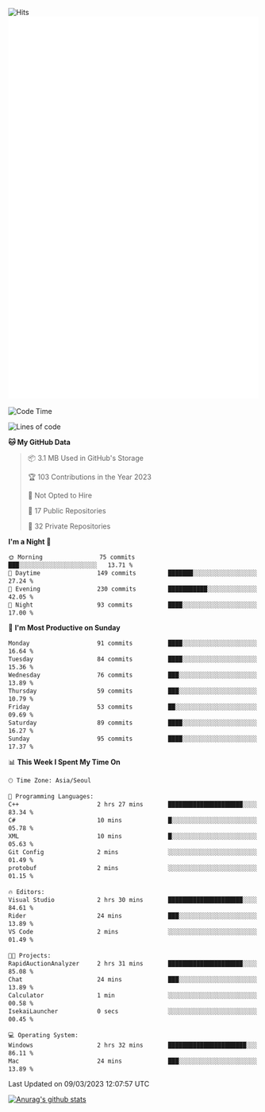 ![Hits](https://hits.seeyoufarm.com/api/count/incr/badge.svg?url=https%3A%2F%2Fgithub.com%2Fkokose1234&count_bg=%2379C83D&title_bg=%23555555&icon=apple.svg&icon_color=%23E7E7E7&title=hits&edge_flat=false)
<br/>
![Metrics](https://github.com/kokose1234/kokose1234/blob/main/github-metrics.svg)

<!--START_SECTION:waka-->
![Code Time](http://img.shields.io/badge/Code%20Time-780%20hrs%204%20mins-blue)

![Lines of code](https://img.shields.io/badge/From%20Hello%20World%20I%27ve%20Written-17.6%20million%20lines%20of%20code-blue)

**🐱 My GitHub Data** 

> 📦 3.1 MB Used in GitHub's Storage 
 > 
> 🏆 103 Contributions in the Year 2023
 > 
> 🚫 Not Opted to Hire
 > 
> 📜 17 Public Repositories 
 > 
> 🔑 32 Private Repositories 
 > 
**I'm a Night 🦉** 

```text
🌞 Morning                75 commits          ███░░░░░░░░░░░░░░░░░░░░░░   13.71 % 
🌆 Daytime                149 commits         ███████░░░░░░░░░░░░░░░░░░   27.24 % 
🌃 Evening                230 commits         ███████████░░░░░░░░░░░░░░   42.05 % 
🌙 Night                  93 commits          ████░░░░░░░░░░░░░░░░░░░░░   17.00 % 
```
📅 **I'm Most Productive on Sunday** 

```text
Monday                   91 commits          ████░░░░░░░░░░░░░░░░░░░░░   16.64 % 
Tuesday                  84 commits          ████░░░░░░░░░░░░░░░░░░░░░   15.36 % 
Wednesday                76 commits          ███░░░░░░░░░░░░░░░░░░░░░░   13.89 % 
Thursday                 59 commits          ███░░░░░░░░░░░░░░░░░░░░░░   10.79 % 
Friday                   53 commits          ██░░░░░░░░░░░░░░░░░░░░░░░   09.69 % 
Saturday                 89 commits          ████░░░░░░░░░░░░░░░░░░░░░   16.27 % 
Sunday                   95 commits          ████░░░░░░░░░░░░░░░░░░░░░   17.37 % 
```


📊 **This Week I Spent My Time On** 

```text
🕑︎ Time Zone: Asia/Seoul

💬 Programming Languages: 
C++                      2 hrs 27 mins       █████████████████████░░░░   83.34 % 
C#                       10 mins             █░░░░░░░░░░░░░░░░░░░░░░░░   05.78 % 
XML                      10 mins             █░░░░░░░░░░░░░░░░░░░░░░░░   05.63 % 
Git Config               2 mins              ░░░░░░░░░░░░░░░░░░░░░░░░░   01.49 % 
protobuf                 2 mins              ░░░░░░░░░░░░░░░░░░░░░░░░░   01.15 % 

🔥 Editors: 
Visual Studio            2 hrs 30 mins       █████████████████████░░░░   84.61 % 
Rider                    24 mins             ███░░░░░░░░░░░░░░░░░░░░░░   13.89 % 
VS Code                  2 mins              ░░░░░░░░░░░░░░░░░░░░░░░░░   01.49 % 

🐱‍💻 Projects: 
RapidAuctionAnalyzer     2 hrs 31 mins       █████████████████████░░░░   85.08 % 
Chat                     24 mins             ███░░░░░░░░░░░░░░░░░░░░░░   13.89 % 
Calculator               1 min               ░░░░░░░░░░░░░░░░░░░░░░░░░   00.58 % 
IsekaiLauncher           0 secs              ░░░░░░░░░░░░░░░░░░░░░░░░░   00.45 % 

💻 Operating System: 
Windows                  2 hrs 32 mins       ██████████████████████░░░   86.11 % 
Mac                      24 mins             ███░░░░░░░░░░░░░░░░░░░░░░   13.89 % 
```


 Last Updated on 09/03/2023 12:07:57 UTC
<!--END_SECTION:waka-->

[![Anurag's github stats](https://github-readme-stats.vercel.app/api?username=kokose1234&theme=dracula)](https://github.com/anuraghazra/github-readme-stats)



	
